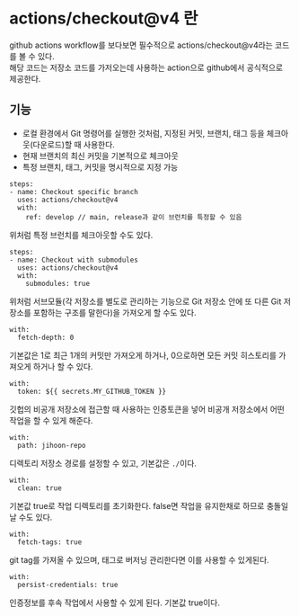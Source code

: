 # actions/checkout@v4 란

github actions workflow를 보다보면 필수적으로 actions/checkout@v4라는 코드를 볼 수 있다.  
해당 코드는 저장소 코드를 가저오는데 사용하는 action으로 github에서 공식적으로 제공한다.

## 기능

- 로컬 환경에서 Git 명령어를 실행한 것처럼, 지정된 커밋, 브랜치, 태그 등을 체크아웃(다운로드)할 때 사용한다.
- 현재 브랜치의 최신 커밋을 기본적으로 체크아웃
- 특정 브랜치, 태그, 커밋을 명시적으로 지정 가능

```
steps:
- name: Checkout specific branch
  uses: actions/checkout@v4
  with:
    ref: develop // main, release과 같이 브런치를 특정할 수 있음
```

위처럼 특정 브런치를 체크아웃할 수도 있다.

```
steps:
- name: Checkout with submodules
  uses: actions/checkout@v4
  with:
    submodules: true
```

위처럼 서브모듈(각 저장소를 별도로 관리하는 기능으로 Git 저장소 안에 또 다른 Git 저장소를 포함하는 구조를 말한다)을 가져오게 할 수도 있다.

```
with:
  fetch-depth: 0
```

기본값은 1로 최근 1개의 커밋만 가져오게 하거나, 0으로하면 모든 커밋 히스토리를 가져오게 하거나 할 수 있다.

```
with:
  token: ${{ secrets.MY_GITHUB_TOKEN }}
```

깃헙의 비공개 저장소에 접근할 때 사용하는 인증토큰을 넣어 비공개 저장소에서 어떤 작업을 할 수 있게 해준다.

```
with:
  path: jihoon-repo
```

디렉토리 저장소 경로를 설정할 수 있고, 기본값은 `./`이다.

```
with:
  clean: true
```

기본값 true로 작업 디렉토리를 초기화한다. false면 작업을 유지한채로 하므로 충돌일 날 수도 있다.

```
with:
  fetch-tags: true
```

git tag를 가져올 수 있으며, 태그로 버저닝 관리한다면 이를 사용할 수 있게된다.

```
with:
  persist-credentials: true
```

인증정보를 후속 작업에서 사용할 수 있게 된다. 기본값 true이다.
